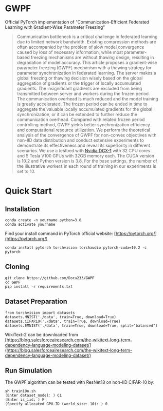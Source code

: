 # GWPF
Official PyTorch implementation of "Communication-Efficient Federated Learning with Gradient-Wise Parameter Freezing"<br>
>Communication bottleneck is a critical challenge in federated learning due to limited network bandwidth. Existing compression methods are often accompanied by the problem of slow model convergence caused by loss of necessary information, while most parameter-based freezing mechanisms are without thawing design, resulting in degradation of model accuracy. This article proposes a gradient-wise parameter freezing (GWPF) mechanism with a thawing strategy for parameter synchronization in federated learning. The server makes a global freezing or thawing decision wisely based on the global aggregation of gradients or the trigger of locally accumulated gradients. The insignificant gradients are excluded from being transmitted between server and workers during the frozen period. The communication overhead is much reduced and the model training is greatly accelerated. The frozen period can be ended in time to aggregate the valuable locally accumulated gradients for the global synchronization, or it can be extended to further reduce the communication overhead. Compared with related frozen period controlling method, GWPF yields better synchronization efficiency and computational resource utilization. We perform the theoretical analysis of the convergence of GWPF for non-convex objectives with non-IID data distribution and conduct extensive experiments to demonstrate its effectiveness and reveal its superiority in different scenarios.
We use a testbed with [Nvidia DGX-1](https://www.nvidia.cn/data-center/dgx-1/) with 32 CPU cores and 5 Tesla V100 GPUs with 32GB memory each. The CUDA version is 10.2 and Python version is 3.8. For the base settings, the number of the illustrative workers in each round of training in our experiments is set to 10.<br>
# Quick Start
## Installation
```
conda create -n yourname python=3.8
conda activate yourname
```
Find your install command in PyTorch official website: [https://pytorch.org/](https://pytorch.org/)
```
conda install pytorch torchvision torchaudio pytorch-cuda=10.2 -c pytorch
```
## Cloning
```
git clone https://github.com/Dora233/GWPF
cd GWPF
pip install -r requirements.txt
```
## Dataset Preparation
```
from torchvision import datasets
datasets.MNIST('./data', train=True, download=True)
datasets.CIFAR10('./data', train=True, download=True)
datasets.EMNIST('./data', train=True, download=True, split="balanced")
```
WikiText-2 can be downloaded from 
[https://blog.salesforceairesearch.com/the-wikitext-long-term-dependency-language-modeling-dataset/](https://blog.salesforceairesearch.com/the-wikitext-long-term-dependency-language-modeling-dataset/)

## Run Simulation
The GWPF algorithm can be tested with ResNet18 on non-IID CIFAR-10 by:
```
sh train10n.sh
(Enter dataset_model: ) C1
(Enter is_iid: ) F
(Specify allocated GPU-ID (world_size: 10): ) 0
```